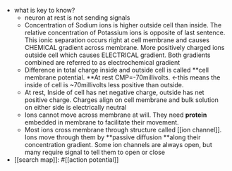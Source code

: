   * what is key to know?
    * neuron at rest is not sending signals
    * Concentration of Sodium ions is higher outside cell than inside. The relative concentration of Potassium ions is opposite of last sentence. This ionic separation occurs right at cell membrane and causes CHEMICAL gradient across membrane. More positively charged ions outside cell which causes ELECTRICAL gradient. Both gradients combined are referred to as electrochemical gradient
    * Difference in total charge inside and outside cell is called **cell membrane potential. **At rest CMP=-70millivolts. <-this means the inside of cell is ~70millivolts less positive than outside.
    * At rest, Inside of cell has net negative charge, outside has net positive charge. Charges align on cell membrane and bulk solution on either side is electrically neutral
    * Ions cannot move across membrane at will. They need **protein** embedded in membrane to facilitate their movement.
    * Most ions cross membrane through structure called [[ion channel]]. Ions move through them by **passive diffusion **along their concentration gradient. Some ion channels are always open, but many require signal to tell them to open or close
  * [[search map]]: #[[action potential]]